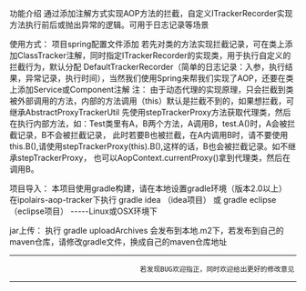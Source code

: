 功能介绍
	通过添加注解方式实现AOP方法的拦截，自定义ITrackerRecorder实现方法执行前后或抛出异常的逻辑。可用于日志记录等场景
	
使用方式：
	项目spring配置文件添加<import resource="classpath*:spring/application-ipolaris-aop-tracker.xml"></import>
	若先对类的方法实现拦截记录，可在类上添加ClassTracker注解，同时指定ITrackerRecorder的实现类，用于执行自定义的拦截行为，默认分配
	DefaultTrackerRecorder（简单的日志记录：入参，执行结果，异常记录，执行时间），当然我们使用Spring来帮我们实现了AOP，还要在类上添加Service或Component注解	
注：
	由于动态代理的实现原理，只会拦截到类被外部调用的方法，内部的方法调用（this）默认是拦截不到的，如果想拦截，可继承AbstractProxyTrackerUtil
	先使用stepTrackerProxy方法获取代理类，然后在执行内部方法，如：Test类里有A，B两个方法，A调用B，test.A()时，A会被拦截记录，B不会被拦截记录，
	此时若要B也被拦截，在A内调用B时，请不要使用this.B(),请使用stepTrackerProxy(this).B(),这样的话，B也会被拦截记录。如不继承stepTrackerProxy，
	也可以AopContext.currentProxy()拿到代理类，然后在调用B。
	
项目导入：
	本项目使用gradle构建，请在本地设置gradle环境（版本2.0以上）
	在ipolairs-aop-tracker下执行 gradle idea （idea项目） 或 gradle eclipse （eclipse项目） -----Linux或OSX环境下
	
jar上传：
	执行 gradle uploadArchives 会发布到本地.m2下，若发布到自己的maven仓库，请修改gradle文件，换成自己的maven仓库地址
	
	
----------------------------------------------------------------------------------------------------------
									若发现BUG欢迎指正，同时欢迎给出更好的修改意见
----------------------------------------------------------------------------------------------------------

